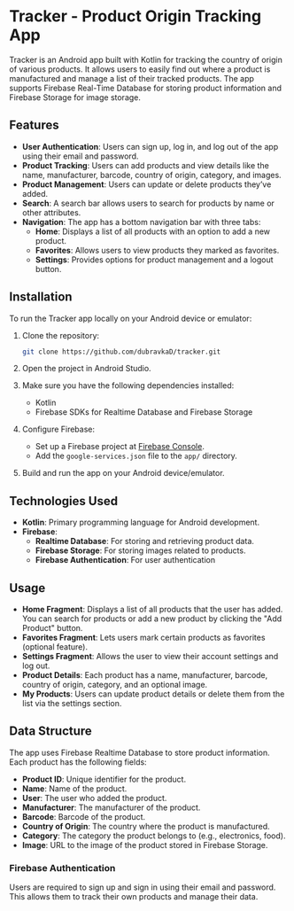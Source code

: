 # Tracker - Product Origin Tracking App

Tracker is an Android app built with Kotlin for tracking the country of origin of various products. It allows users to easily find out where a product is manufactured and manage a list of their tracked products. The app supports Firebase Real-Time Database for storing product information and Firebase Storage for image storage.

## Features

- **User Authentication**: Users can sign up, log in, and log out of the app using their email and password.
- **Product Tracking**: Users can add products and view details like the name, manufacturer, barcode, country of origin, category, and images.
- **Product Management**: Users can update or delete products they’ve added.
- **Search**: A search bar allows users to search for products by name or other attributes.
- **Navigation**: The app has a bottom navigation bar with three tabs:
    - **Home**: Displays a list of all products with an option to add a new product.
    - **Favorites**: Allows users to view products they marked as favorites.
    - **Settings**: Provides options for product management and a logout button.

## Installation

To run the Tracker app locally on your Android device or emulator:

1. Clone the repository:
    ```bash
    git clone https://github.com/dubravkaD/tracker.git
    ```

2. Open the project in Android Studio.

3. Make sure you have the following dependencies installed:
    - Kotlin
    - Firebase SDKs for Realtime Database and Firebase Storage

4. Configure Firebase:
    - Set up a Firebase project at [Firebase Console](https://console.firebase.google.com/).
    - Add the `google-services.json` file to the `app/` directory.

5. Build and run the app on your Android device/emulator.

## Technologies Used

- **Kotlin**: Primary programming language for Android development.
- **Firebase**:
    - **Realtime Database**: For storing and retrieving product data.
    - **Firebase Storage**: For storing images related to products.
    - **Firebase Authentication**: For user authentication

## Usage

- **Home Fragment**: Displays a list of all products that the user has added. You can search for products or add a new product by clicking the "Add Product" button.
- **Favorites Fragment**: Lets users mark certain products as favorites (optional feature).
- **Settings Fragment**: Allows the user to view their account settings and log out.
- **Product Details**: Each product has a name, manufacturer, barcode, country of origin, category, and an optional image.
- **My Products**: Users can update product details or delete them from the list via the settings section.

## Data Structure

The app uses Firebase Realtime Database to store product information. Each product has the following fields:

- **Product ID**: Unique identifier for the product.
- **Name**: Name of the product.
- **User**: The user who added the product.
- **Manufacturer**: The manufacturer of the product.
- **Barcode**: Barcode of the product.
- **Country of Origin**: The country where the product is manufactured.
- **Category**: The category the product belongs to (e.g., electronics, food).
- **Image**: URL to the image of the product stored in Firebase Storage.

### Firebase Authentication

Users are required to sign up and sign in using their email and password. This allows them to track their own products and manage their data.
